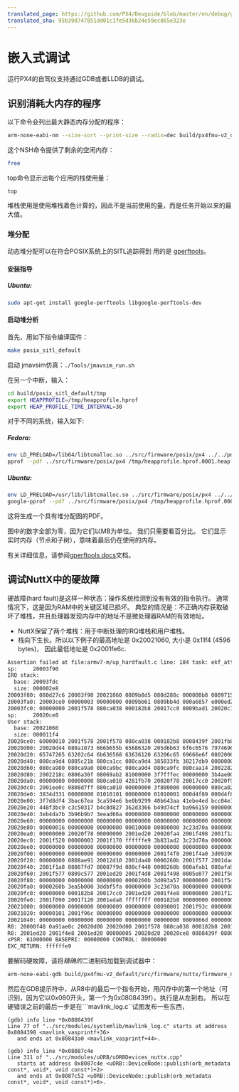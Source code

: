 ```yaml
---
translated_page: https://github.com/PX4/Devguide/blob/master/en/debug/gdb_debugging.md
translated_sha: 95b39d747851dd01c1fe5d36b24e59ec865e323e
---
```


# 嵌入式调试

运行PX4的自驾仪支持通过GDB或者LLDB的调试。

## 识别消耗大内存的程序

以下命令会列出最大静态内存分配的程序：

<div class="host-code"></div>

```bash
arm-none-eabi-nm --size-sort --print-size --radix=dec build/px4fmu-v2_default/src/firmware/nuttx/firmware_nuttx | grep " [bBdD] "
```

这个NSH命令提供了剩余的空闲内存：

```bash
free
```

top命令显示出每个应用的栈使用量：

```
top
```



堆栈使用是使用堆栈着色计算的，因此不是当前使用的量，而是任务开始以来的最大值。

### 堆分配
动态堆分配可以在符合POSIX系统上的SITL追踪得到  用的是 [gperftools](https://github.com/gperftools/gperftools)。

#### 安装指导
##### Ubuntu:
```bash
sudo apt-get install google-perftools libgoogle-perftools-dev
```

#### 启动堆分析

首先，用如下指令编译固件：
```bash
make posix_sitl_default
```
启动 jmavsim仿真：`./Tools/jmavsim_run.sh`

在另一个中断，输入：
```bash
cd build/posix_sitl_default/tmp
export HEAPPROFILE=/tmp/heapprofile.hprof
export HEAP_PROFILE_TIME_INTERVAL=30
```

对于不同的系统，输入如下:

##### Fedora:
```bash
env LD_PRELOAD=/lib64/libtcmalloc.so ../src/firmware/posix/px4 ../../posix-configs/SITL/init/lpe/iris
pprof --pdf ../src/firmware/posix/px4 /tmp/heapprofile.hprof.0001.heap > heap.pdf
```

##### Ubuntu:
```bash
env LD_PRELOAD=/usr/lib/libtcmalloc.so ../src/firmware/posix/px4 ../../posix-configs/SITL/init/lpe/iris
google-pprof --pdf ../src/firmware/posix/px4 /tmp/heapprofile.hprof.0001.heap > heap.pdf
```

这将生成一个具有堆分配图的PDF。

图中的数字全部为零，因为它们以MB为单位。 我们只需要看百分比。 它们显示实时内存（节点和子树），意味着最后仍在使用的内存。

有关详细信息，请参阅[gperftools docs](https://htmlpreview.github.io/?https://github.com/gperftools/gperftools/blob/master/docs/heapprofile.html)文档。


## 调试NuttX中的硬故障

硬故障(hard fault)是这样一种状态：操作系统检测到没有有效的指令执行。 通常情况下，这是因为RAM中的关键区域已损坏。 典型的情况是：不正确内存获取破坏了堆栈，并且处理器发现内存中的地址不是微处理器RAM的有效地址。

  * NuttX保留了两个堆栈：用于中断处理的IRQ堆栈和用户堆栈。
  * 栈向下生长。所以以下例子的最高地址是 0x20021060, 大小是 0x11f4 (4596 bytes)， 因此最低地址是 0x2001fe6c.

```bash
Assertion failed at file:armv7-m/up_hardfault.c line: 184 task: ekf_att_pos_estimator
sp:     20003f90
IRQ stack:
  base: 20003fdc
  size: 000002e8
20003f80: 080d27c6 20003f90 20021060 0809b8d5 080d288c 000000b8 08097155 00000010
20003fa0: 20003ce0 00000003 00000000 0809bb61 0809bb4d 080a6857 e000ed24 080a3879
20003fc0: 00000000 2001f578 080ca038 000182b8 20017cc0 0809bad1 20020c14 00000000
sp:     20020ce8
User stack:
  base: 20021060
  size: 000011f4
20020ce0: 60000010 2001f578 2001f578 080ca038 000182b8 0808439f 2001fb88 20020d4c
20020d00: 20020d44 080a1073 666b655b 65686320 205d6b63 6f6c6576 79746963 76696420
20020d20: 65747265 63202c64 6b636568 63636120 63206c65 69666e6f 08020067 0805c4eb
20020d40: 080ca9d4 0805c21b 080ca1cc 080ca9d4 385833fb 38217db9 00000000 080ca964
20020d60: 080ca980 080ca9a0 080ca9bc 080ca9d4 080ca9fc 080caa14 20022824 00000002
20020d80: 2002218c 0806a30f 08069ab2 81000000 3f7fffec 00000000 3b4ae00c 3b12eaa6
20020da0: 00000000 00000000 080ca010 4281fb70 20020f78 20017cc0 20020f98 20017cdc
20020dc0: 2001ee0c 0808d7ff 080ca010 00000000 3f800000 00000000 080ca020 3aa35c4e
20020de0: 3834d331 00000000 01010101 00000000 01010001 000d4f89 000d4f89 000f9fda
20020e00: 3f7d8df4 3bac67ea 3ca594e6 be0b9299 40b643aa 41ebe4ed bcc04e1b 43e89c96
20020e20: 448f3bc9 c3c50317 b4c8d827 362d3366 b49d74cf ba966159 00000000 00000000
20020e40: 3eb4da7b 3b96b9b7 3eead66a 00000000 00000000 00000000 00000000 00000000
20020e60: 00000000 00000000 00000000 00000000 00000000 00000000 00000000 00000000
20020e80: 00000016 00000000 00000000 00010000 00000000 3c23d70a 00000000 00000000
20020ea0: 00000000 20020f78 00000000 2001ed20 20020fa4 2001f498 2001f1a8 2001f500
20020ec0: 2001f520 00000003 2001f170 ffffffe9 3b831ad2 3c23d70a 00000000 00000000
20020ee0: 00000000 00000000 00000000 00000000 00000000 00000000 00000000 00000000
20020f00: 00000000 00000000 00000000 00000000 2001f4f0 2001f4a0 3d093964 00000001
20020f20: 00000000 0808ae91 20012d10 2001da40 0000260b 2001f577 2001da40 0000260b
20020f40: 2001f1a8 08087fd7 08087f9d 080cf448 0000260b 080afab1 080afa9d 00000003
20020f60: 2001f577 0809c577 2001ed20 2001f4d8 2001f498 0805e077 2001f568 20024540
20020f80: 00000000 00000000 00000000 0000260b 3d093a57 00000000 2001f540 2001f4f0
20020fa0: 0000260b 3ea5b000 3ddbf5fa 00000000 3c23d70a 00000000 00000000 000f423f
20020fc0: 00000000 000182b8 20017cc0 2001ed20 2001f4e8 00000000 2001f120 0805ea0d
20020fe0: 2001f090 2001f120 2001eda8 ffffffff 000182b8 00000000 00000000 00000000
20021000: 00000000 00000000 00000009 00000000 08090001 2001f93c 0000000c 00000000
20021020: 00000101 2001f96c 00000000 00000000 00000000 00000000 00000000 00000000
20021040: 00000000 00000000 00000000 00000000 00000000 0809866d 00000000 00000000
R0: 20000f48 0a91ae0c 20020d00 20020d00 2001f578 080ca038 000182b8 20017cc0
R8: 2001ed20 2001f4e8 2001ed20 00000005 20020d20 20020ce8 0808439f 08087c4e
xPSR: 61000000 BASEPRI: 00000000 CONTROL: 00000000
EXC_RETURN: ffffffe9
```

要解码硬故障，请将*精确的*二进制码加载到调试器中：

<div class="host-code"></div>

```bash
arm-none-eabi-gdb build/px4fmu-v2_default/src/firmware/nuttx/firmware_nuttx
```


然后在GDB提示符中，从R8中的最后一个指令开始，用闪存中的第一个地址（可识别，因为它以0x080开头，第一个为0x0808439f）。执行是从左到右。 所以在硬错误之前的最后一步是在```mavlink_log.c``试图发布一些东西，

<div class="host-code"></div>

```gdb
(gdb) info line *0x0808439f
Line 77 of "../src/modules/systemlib/mavlink_log.c" starts at address 0x8084398 <mavlink_vasprintf+36>
   and ends at 0x80843a0 <mavlink_vasprintf+44>.
```

<div class="host-code"></div>

```gdb
(gdb) info line *0x08087c4e
Line 311 of "../src/modules/uORB/uORBDevices_nuttx.cpp"
   starts at address 0x8087c4e <uORB::DeviceNode::publish(orb_metadata const*, void*, void const*)+2>
   and ends at 0x8087c52 <uORB::DeviceNode::publish(orb_metadata const*, void*, void const*)+6>.
```
